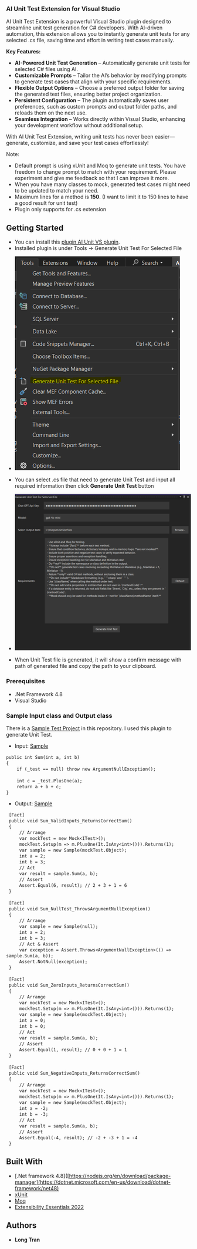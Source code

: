 ### AI Unit Test Extension for Visual Studio
AI Unit Test Extension is a powerful Visual Studio plugin designed to streamline unit test generation for C# developers. With AI-driven automation, this extension allows you to instantly generate unit tests for any selected .cs file, saving time and effort in writing test cases manually.

**Key Features:**
* **AI-Powered Unit Test Generation** – Automatically generate unit tests for selected C# files using AI.
* **Customizable Prompts** – Tailor the AI’s behavior by modifying prompts to generate test cases that align with your specific requirements.
* **Flexible Output Options** – Choose a preferred output folder for saving the generated test files, ensuring better project organization.
* **Persistent Configuration** – The plugin automatically saves user preferences, such as custom prompts and output folder paths, and reloads them on the next use.
* **Seamless Integration** – Works directly within Visual Studio, enhancing your development workflow without additional setup.

With AI Unit Test Extension, writing unit tests has never been easier—generate, customize, and save your test cases effortlessly!

Note: 
-  Default prompt is using xUnit and Moq to generate unit tests. You have freedom to change prompt to match with your requirement. Please experiment and give me feedback so that I can improve it more.
-  When you have many classes to mock, generated test cases might need to be updated to match your need.
-  Maximum lines for a method is **150**. (I want to limit it to 150 lines to have a good result for unit test)
-  Plugin only supports for .cs extension
   
## Getting Started

* You can install this [plugin AI Unit VS plugin](https://github.com/longthb3112/AIUnitTestVisualStudio/blob/main/AIUnittestExtension.vsix). 
* Installed plugin is under Tools -> Generate Unit Test For Selected File
- ![Menu](https://github.com/longthb3112/AIUnitTestVisualStudio/blob/main/Plugin-Menu.png)
* You can select .cs file that need to generate Unit Test and input all required information then click **Generate Unit Test** button
- ![UI](https://github.com/longthb3112/AIUnitTestVisualStudio/blob/main/Plugin_View.png)
* When Unit Test file is generated, it will show a confirm message with path of generated file and copy the path to your clipboard.

### Prerequisites

* .Net Framework 4.8
* Visual Studio


### Sample Input class and Output class
There is a [Sample Test Project](https://github.com/longthb3112/AIUnitTestVisualStudio/tree/main/AIUnittestExtension/SampleTestProject) in this repository.
I used this plugin to generate Unit Test.
- Input: [Sample](https://github.com/longthb3112/AIUnitTestVisualStudio/blob/main/AIUnittestExtension/SampleTestProject/Sample.cs)
```
public int Sum(int a, int b)
{
    if (_test == null) throw new ArgumentNullException();

    int c = _test.PlusOne(a);
    return a + b + c;
}
```
- Output: [Sample](https://github.com/longthb3112/AIUnitTestVisualStudio/blob/main/AIUnittestExtension/SampleTestProject/SampleTest.cs)
```
 [Fact]
 public void Sum_ValidInputs_ReturnsCorrectSum()
 {
     // Arrange
     var mockTest = new Mock<ITest>();
     mockTest.Setup(m => m.PlusOne(It.IsAny<int>())).Returns(1);
     var sample = new Sample(mockTest.Object);
     int a = 2;
     int b = 3;
     // Act
     var result = sample.Sum(a, b);
     // Assert
     Assert.Equal(6, result); // 2 + 3 + 1 = 6
 }

 [Fact]
 public void Sum_NullTest_ThrowsArgumentNullException()
 {
     // Arrange
     var sample = new Sample(null);
     int a = 2;
     int b = 3;
     // Act & Assert
     var exception = Assert.Throws<ArgumentNullException>(() => sample.Sum(a, b));
     Assert.NotNull(exception);
 }

 [Fact]
 public void Sum_ZeroInputs_ReturnsCorrectSum()
 {
     // Arrange
     var mockTest = new Mock<ITest>();
     mockTest.Setup(m => m.PlusOne(It.IsAny<int>())).Returns(1);
     var sample = new Sample(mockTest.Object);
     int a = 0;
     int b = 0;
     // Act
     var result = sample.Sum(a, b);
     // Assert
     Assert.Equal(1, result); // 0 + 0 + 1 = 1
 }

 [Fact]
 public void Sum_NegativeInputs_ReturnsCorrectSum()
 {
     // Arrange
     var mockTest = new Mock<ITest>();
     mockTest.Setup(m => m.PlusOne(It.IsAny<int>())).Returns(1);
     var sample = new Sample(mockTest.Object);
     int a = -2;
     int b = -3;
     // Act
     var result = sample.Sum(a, b);
     // Assert
     Assert.Equal(-4, result); // -2 + -3 + 1 = -4
 }
```
  
## Built With

* [.Net framework 4.8]([https://nodejs.org/en/download/package-manager](https://dotnet.microsoft.com/en-us/download/dotnet-framework/net48)
* [xUnit](https://xunit.net/)
* [Moq](https://github.com/moq)
* [Extensibility Essentials 2022](https://marketplace.visualstudio.com/items?itemName=MadsKristensen.ExtensibilityEssentials2022)

## Authors

* **Long Tran**

